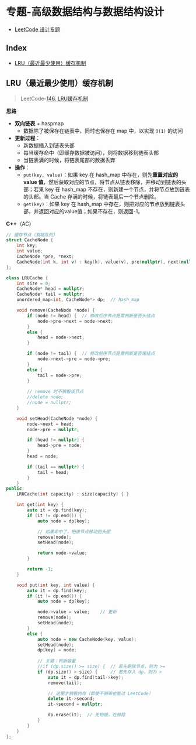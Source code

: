 专题-高级数据结构与数据结构设计
===
- [LeetCode 设计专题](https://leetcode-cn.com/tag/design/)

Index
---
<!-- TOC -->

- [LRU（最近最少使用）缓存机制](#lru最近最少使用缓存机制)

<!-- /TOC -->

## LRU（最近最少使用）缓存机制
> LeetCode-[146. LRU缓存机制](https://leetcode-cn.com/problems/lru-cache/description/)

**思路**
- **双向链表** + haspmap
  - 数据除了被保存在链表中，同时也保存在 map 中，以实现 `O(1)` 的访问
- **更新过程**：
  - 新数据插入到链表头部
  - 每当缓存命中（即缓存数据被访问），则将数据移到链表头部
  - 当链表满的时候，将链表尾部的数据丢弃
- **操作**：
  - `put(key, value)`：如果 key 在 hash_map 中存在，则先**重置对应的 value 值**，然后获取对应的节点，将节点从链表移除，并移动到链表的头部；若果 key 在 hash_map 不存在，则新建一个节点，并将节点放到链表的头部。当 Cache 存满的时候，将链表最后一个节点删除。
  - `get(key)`：如果 key 在 hash_map 中存在，则把对应的节点放到链表头部，并返回对应的value值；如果不存在，则返回-1。

**C++**（AC）
```C++
// 缓存节点（双端队列）
struct CacheNode {
    int key;
    int value;
    CacheNode *pre, *next;
    CacheNode(int k, int v) : key(k), value(v), pre(nullptr), next(nullptr) {}
};

class LRUCache {
    int size = 0;
    CacheNode* head = nullptr;
    CacheNode* tail = nullptr;
    unordered_map<int, CacheNode*> dp;  // hash_map

    void remove(CacheNode *node) {
        if (node != head) {  // 修改后序节点是需判断是否头结点
            node->pre->next = node->next;
        }
        else {
            head = node->next;
        }

        if (node != tail) {  // 修改前序节点是需判断是否尾结点
            node->next->pre = node->pre;
        }
        else {
            tail = node->pre;
        }
        
        // remove 时不销毁该节点
        //delete node;
        //node = nullptr;
    }

    void setHead(CacheNode *node) {
        node->next = head;
        node->pre = nullptr;

        if (head != nullptr) {
            head->pre = node;
        }
        head = node;

        if (tail == nullptr) {
            tail = head;
        }
    }
public:
    LRUCache(int capacity) : size(capacity) { }

    int get(int key) {
        auto it = dp.find(key);
        if (it != dp.end()) {
            auto node = dp[key];

            // 如果命中了，把该节点移动到头部
            remove(node);
            setHead(node);

            return node->value;
        }

        return -1;
    }

    void put(int key, int value) {
        auto it = dp.find(key);
        if (it != dp.end()) {
            auto node = dp[key];

            node->value = value;    // 更新
            remove(node);
            setHead(node);
        }
        else {
            auto node = new CacheNode(key, value);
            setHead(node);
            dp[key] = node;
            
            // 关键：判断容量
            //if (dp.size() >= size) {  // 若先删除节点，则为 >=
            if (dp.size() > size) {     // 若先存入 dp，则为 >
                auto it = dp.find(tail->key);
                remove(tail);

                // 这里才销毁内存（即使不销毁也能过 LeetCode）
                delete it->second;
                it->second = nullptr;

                dp.erase(it);  // 先销毁，在移除
            }
        }
    }
};
```